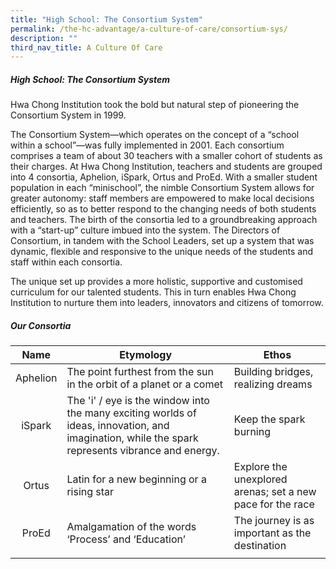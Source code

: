 ```yaml
---
title: "High School: The Consortium System"
permalink: /the-hc-advantage/a-culture-of-care/consortium-sys/
description: ""
third_nav_title: A Culture Of Care
---
```

##### High School: The Consortium System

Hwa Chong Institution took the bold but natural step of pioneering the Consortium System in 1999. 

The Consortium System—which operates on the concept of a “school within a school”—was fully implemented in 2001. Each consortium comprises a team of about 30 teachers with a smaller cohort of students as their charges. At Hwa Chong Institution, teachers and students are grouped into 4 consortia, Aphelion, iSpark, Ortus and ProEd. With a smaller student population in each “minischool”, the nimble Consortium System allows for greater autonomy: staff members are empowered to make local decisions efficiently, so as to better respond to the changing needs of both students and teachers. The birth of the consortia led to a groundbreaking approach with a “start-up” culture imbued into the system. The Directors of Consortium, in tandem with the School Leaders, set up a system that was dynamic, flexible and responsive to the unique needs of the students and staff within each consortia.

The unique set up provides a more holistic, supportive and customised curriculum for our talented students. This in turn enables Hwa Chong Institution to nurture them into leaders, innovators and citizens of tomorrow.

##### Our Consortia

| Name  | Etymology  | Ethos  |
|:-:|---|---|
| Aphelion  | The point furthest from the sun in the orbit of a planet or a comet  | Building bridges, realizing dreams  |
| iSpark | The 'i' / eye is the window into the many exciting worlds of ideas, innovation, and imagination, while the spark represents vibrance and energy.  | Keep the spark burning  |
| Ortus  | Latin for a new beginning or a rising star  | Explore the unexplored arenas; set a new pace for the race  |
| ProEd  | Amalgamation of the words ‘Process’ and ‘Education’  | The journey is as important as the destination  |
|   |   |   |